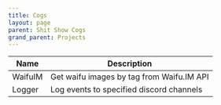 ```yaml
---
title: Cogs
layout: page
parent: Shit Show Cogs
grand_parent: Projects
---
```


| Name | Description |
| --- | --- |
| WaifuIM | Get waifu images by tag from Waifu.IM API |
| Logger | Log events to specified discord channels |
